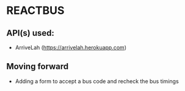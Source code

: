 # REACTBUS

## API(s) used:
-   ArriveLah (https://arrivelah.herokuapp.com)

## Moving forward
-   Adding a form to accept a bus code and recheck the bus timings